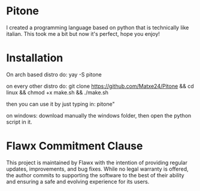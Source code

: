 # Pitone
I created a programming language based on python that is technically like italian. This took me a bit but now it's perfect, hope you enjoy!

# Installation

On arch based distro do:
yay -S pitone

on every other distro do:
git clone https://github.com/Matxe24/Pitone && cd linux && chmod +x make.sh && ./make.sh

then you can use it by just typing in: pitone"

on windows:
download manually the windows folder, then open the python script in it.

# **Flawx Commitment Clause**  
This project is maintained by Flawx with the intention of providing regular updates, improvements, and bug fixes. While no legal warranty is offered, the author commits to supporting the software to the best of their ability and ensuring a safe and evolving experience for its users.
